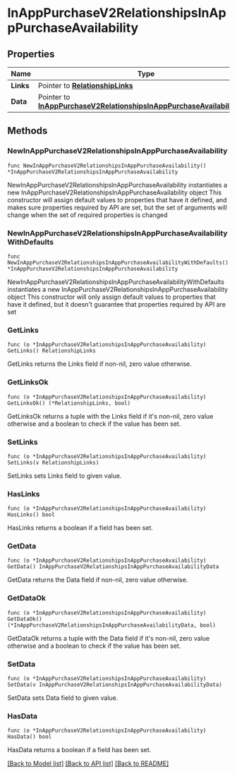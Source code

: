 # InAppPurchaseV2RelationshipsInAppPurchaseAvailability

## Properties

Name | Type | Description | Notes
------------ | ------------- | ------------- | -------------
**Links** | Pointer to [**RelationshipLinks**](RelationshipLinks.md) |  | [optional] 
**Data** | Pointer to [**InAppPurchaseV2RelationshipsInAppPurchaseAvailabilityData**](InAppPurchaseV2RelationshipsInAppPurchaseAvailabilityData.md) |  | [optional] 

## Methods

### NewInAppPurchaseV2RelationshipsInAppPurchaseAvailability

`func NewInAppPurchaseV2RelationshipsInAppPurchaseAvailability() *InAppPurchaseV2RelationshipsInAppPurchaseAvailability`

NewInAppPurchaseV2RelationshipsInAppPurchaseAvailability instantiates a new InAppPurchaseV2RelationshipsInAppPurchaseAvailability object
This constructor will assign default values to properties that have it defined,
and makes sure properties required by API are set, but the set of arguments
will change when the set of required properties is changed

### NewInAppPurchaseV2RelationshipsInAppPurchaseAvailabilityWithDefaults

`func NewInAppPurchaseV2RelationshipsInAppPurchaseAvailabilityWithDefaults() *InAppPurchaseV2RelationshipsInAppPurchaseAvailability`

NewInAppPurchaseV2RelationshipsInAppPurchaseAvailabilityWithDefaults instantiates a new InAppPurchaseV2RelationshipsInAppPurchaseAvailability object
This constructor will only assign default values to properties that have it defined,
but it doesn't guarantee that properties required by API are set

### GetLinks

`func (o *InAppPurchaseV2RelationshipsInAppPurchaseAvailability) GetLinks() RelationshipLinks`

GetLinks returns the Links field if non-nil, zero value otherwise.

### GetLinksOk

`func (o *InAppPurchaseV2RelationshipsInAppPurchaseAvailability) GetLinksOk() (*RelationshipLinks, bool)`

GetLinksOk returns a tuple with the Links field if it's non-nil, zero value otherwise
and a boolean to check if the value has been set.

### SetLinks

`func (o *InAppPurchaseV2RelationshipsInAppPurchaseAvailability) SetLinks(v RelationshipLinks)`

SetLinks sets Links field to given value.

### HasLinks

`func (o *InAppPurchaseV2RelationshipsInAppPurchaseAvailability) HasLinks() bool`

HasLinks returns a boolean if a field has been set.

### GetData

`func (o *InAppPurchaseV2RelationshipsInAppPurchaseAvailability) GetData() InAppPurchaseV2RelationshipsInAppPurchaseAvailabilityData`

GetData returns the Data field if non-nil, zero value otherwise.

### GetDataOk

`func (o *InAppPurchaseV2RelationshipsInAppPurchaseAvailability) GetDataOk() (*InAppPurchaseV2RelationshipsInAppPurchaseAvailabilityData, bool)`

GetDataOk returns a tuple with the Data field if it's non-nil, zero value otherwise
and a boolean to check if the value has been set.

### SetData

`func (o *InAppPurchaseV2RelationshipsInAppPurchaseAvailability) SetData(v InAppPurchaseV2RelationshipsInAppPurchaseAvailabilityData)`

SetData sets Data field to given value.

### HasData

`func (o *InAppPurchaseV2RelationshipsInAppPurchaseAvailability) HasData() bool`

HasData returns a boolean if a field has been set.


[[Back to Model list]](../README.md#documentation-for-models) [[Back to API list]](../README.md#documentation-for-api-endpoints) [[Back to README]](../README.md)


